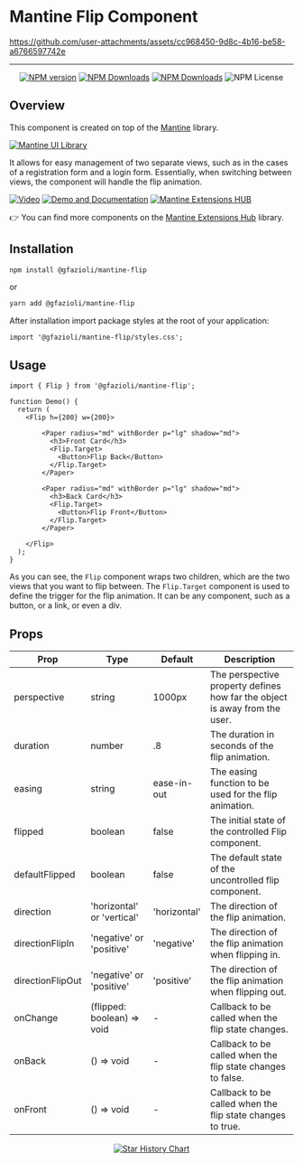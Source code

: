 # Mantine Flip Component

https://github.com/user-attachments/assets/cc968450-9d8c-4b16-be58-a6766597742e

---

<div align="center">

  [![NPM version](https://img.shields.io/npm/v/%40gfazioli%2Fmantine-flip?style=for-the-badge)](https://www.npmjs.com/package/@gfazioli/mantine-flip)
  [![NPM Downloads](https://img.shields.io/npm/dm/%40gfazioli%2Fmantine-flip?style=for-the-badge)](https://www.npmjs.com/package/@gfazioli/mantine-flip)
  [![NPM Downloads](https://img.shields.io/npm/dy/%40gfazioli%2Fmantine-flip?style=for-the-badge&label=%20&color=f90)](https://www.npmjs.com/package/@gfazioli/mantine-flip)
  ![NPM License](https://img.shields.io/npm/l/%40gfazioli%2Fmantine-flip?style=for-the-badge)

</div>

## Overview

This component is created on top of the [Mantine](https://mantine.dev/) library.

[![Mantine UI Library](https://img.shields.io/badge/-MANTINE_UI_LIBRARY-blue?style=for-the-badge&labelColor=black&logo=mantine
)](https://mantine.dev/)

It allows for easy management of two separate views, such as in the cases of a registration form and a login form.
Essentially, when switching between views, the component will handle the flip animation.


[![Video](https://img.shields.io/badge/-Watch_the_Video-blue?style=for-the-badge&labelColor=black&logo=youtube
)](https://youtu.be/RzRUb3IDcDw)
[![Demo and Documentation](https://img.shields.io/badge/-Demo_%26_Documentation-blue?style=for-the-badge&labelColor=black&logo=typescript
)](https://gfazioli.github.io/mantine-flip/)
[![Mantine Extensions HUB](https://img.shields.io/badge/-Mantine_Extensions_Hub-blue?style=for-the-badge&labelColor=blue
)](https://mantine-extensions.vercel.app/)

👉 You can find more components on the [Mantine Extensions Hub](https://mantine-extensions.vercel.app/) library.


## Installation

```sh
npm install @gfazioli/mantine-flip
```
or 

```sh
yarn add @gfazioli/mantine-flip
```

After installation import package styles at the root of your application:

```tsx
import '@gfazioli/mantine-flip/styles.css';
```

## Usage

```tsx
import { Flip } from '@gfazioli/mantine-flip';

function Demo() {
  return (
    <Flip h={200} w={200}>

        <Paper radius="md" withBorder p="lg" shadow="md">
          <h3>Front Card</h3>
          <Flip.Target>
            <Button>Flip Back</Button>
          </Flip.Target>
        </Paper>

        <Paper radius="md" withBorder p="lg" shadow="md">
          <h3>Back Card</h3>
          <Flip.Target>
            <Button>Flip Front</Button>
          </Flip.Target>
        </Paper>

    </Flip>
  );
}
```

As you can see, the `Flip` component wraps two children, which are the two views that you want to flip between.
The `Flip.Target` component is used to define the trigger for the flip animation. It can be any component, such as a button, or a link, or even a div.

## Props

| Prop | Type | Default | Description |
| ---- | ---- | ------- | ----------- |
| perspective | string | 1000px | The perspective property defines how far the object is away from the user. |
| duration | number | .8 | The duration in seconds of the flip animation. |
| easing | string | ease-in-out | The easing function to be used for the flip animation. |
| flipped | boolean | false | The initial state of the controlled Flip component. |
| defaultFlipped | boolean | false | The default state of the uncontrolled flip component. |
| direction | 'horizontal' or 'vertical' | 'horizontal' | The direction of the flip animation. |
| directionFlipIn | 'negative' or 'positive' | 'negative' | The direction of the flip animation when flipping in. |
| directionFlipOut | 'negative' or 'positive' | 'positive' | The direction of the flip animation when flipping out. |
| onChange | (flipped: boolean) => void | - | Callback to be called when the flip state changes. |
| onBack | () => void | - | Callback to be called when the flip state changes to false. |
| onFront | () => void | - | Callback to be called when the flip state changes to true. |

<div align="center">
  
[![Star History Chart](https://api.star-history.com/svg?repos=gfazioli/mantine-flip&type=Timeline)](https://www.star-history.com/#gfazioli/mantine-flip&Timeline)

</div>
